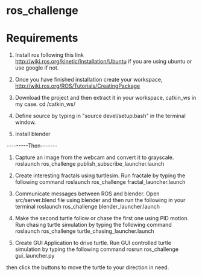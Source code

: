 # ros_challenge

# Requirements

1. Install ros following this link http://wiki.ros.org/kinetic/Installation/Ubuntu if you are using ubuntu
   or use google if not.

2. Once you have finished installation create your workspace, http://wiki.ros.org/ROS/Tutorials/CreatingPackage

3. Download the project and then extract it in your workspace, catkin_ws in my case.
  cd /catkin_ws/

4. Define source by typing in "source devel/setup.bash" in the terminal window.

5. Install blender

---------Then-------

1. Capture an image from the webcam and convert it to grayscale.
roslaunch ros_challenge publish_subscribe_launcher.launch

2. Create interesting fractals using turtlesim.
Run fractale by typing the following command
roslaunch ros_challenge fractal_launcher.launch

3. Communicate messages between ROS and blender.
Open src/server.blend file using blender and then run the following in your terminal
roslaunch ros_challenge blender_launcher.launch

4. Make the second turtle follow or chase the first one using PID motion.
Run chasing turtle simulation by typing the following command
roslaunch ros_challenge turtle_chasing_launcher.launch

5. Create GUI Application to drive turtle.
Run GUI controlled turtle simulation by typing the following command
rosrun ros_challenge gui_launcher.py

then click the buttons to move the turtle to your direction in need.
